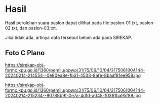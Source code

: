 # Hasil

Hasil perolehan suara paslon dapat dilihat pada file paslon-01.txt, paslon-02.txt, dan paslon-03.txt.

Jika tidak ada, artinya data tersebut belum ada pada SIREKAP.

## Foto C Plano

https://sirekap-obj-formc.kpu.go.id/1360/pemilu/ppwp/31/75/06/10/04/3175061004144-20240214-214554--0e80ea8e-fb31-4503-8afe-8baaf81ee959.jpg

https://sirekap-obj-formc.kpu.go.id/1360/pemilu/ppwp/31/75/06/10/04/3175061004144-20240214-215234--80788b9f-0e7a-4dfd-a048-f0361ba95f89.jpg
